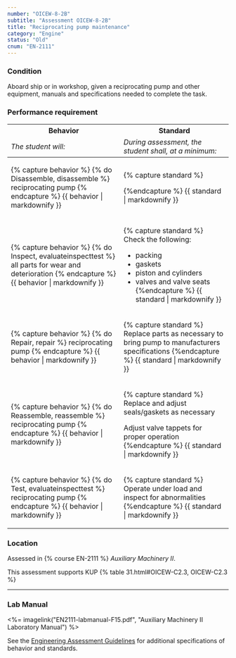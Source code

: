 ```yaml
---
number: "OICEW-8-2B"
subtitle: "Assessment OICEW-8-2B"
title: "Reciprocating pump maintenance"
category: "Engine"
status: "Old"
cnum: "EN-2111"
---
```

### Condition

Aboard ship or in workshop, given a reciprocating pump and other equipment, manuals and specifications needed to complete the task.

### Performance requirement 

<table width='100%' class='Guidelines'>
 <thead>
 <tr>
     <th class='thirty'>Behavior</th>
     <th class='seventy'>Standard</th>
 </tr>
 <tr>
     <td><em>The student will:</em></td>
     <td><em>During assessment, the student shall, at a minimum:</em></td>
 </tr>
 </thead>
 <tbody>
 

<tr><td>

{% capture behavior %}
{% do Disassemble, disassemble %} reciprocating pump
{% endcapture %}
{{ behavior | markdownify }}

</td><td>

{% capture standard %}

{%endcapture %}
{{ standard | markdownify }}

</td></tr>



<tr><td>

{% capture behavior %}
{% do Inspect, evaluateinspecttest %} all parts for wear and deterioration
{% endcapture %}
{{ behavior | markdownify }}

</td><td>

{% capture standard %}
Check the following:

  * packing
  * gaskets
  * piston and cylinders
  * valves and valve seats
{%endcapture %}
{{ standard | markdownify }}

</td></tr>



<tr><td>

{% capture behavior %}
{% do Repair, repair %} reciprocating pump
{% endcapture %}
{{ behavior | markdownify }}

</td><td>

{% capture standard %}
Replace parts as necessary to bring pump to manufacturers specifications
{%endcapture %}
{{ standard | markdownify }}

</td></tr>



<tr><td>

{% capture behavior %}
{% do Reassemble, reassemble %} reciprocating pump
{% endcapture %}
{{ behavior | markdownify }}

</td><td>

{% capture standard %}
Replace and adjust seals/gaskets as necessary

Adjust valve tappets for proper operation
{%endcapture %}
{{ standard | markdownify }}

</td></tr>



<tr><td>

{% capture behavior %}
{% do Test, evaluateinspecttest %} reciprocating pump
{% endcapture %}
{{ behavior | markdownify }}

</td><td>

{% capture standard %}
Operate under load and inspect for abnormalities
{%endcapture %}
{{ standard | markdownify }}

</td></tr>



 </tbody>
 </table>

### Location

Assessed in  {% course  EN-2111 %}  *Auxiliary Machinery II*.

This assessment supports KUP {% table 31.html#OICEW-C2.3, OICEW-C2.3 %}

***

### Lab Manual

<%= imagelink("EN2111-labmanual-F15.pdf", "Auxiliary Machinery II Laboratory Manual") %>

See the [Engineering Assessment Guidelines](guidelines) for additional specifications of behavior and standards.